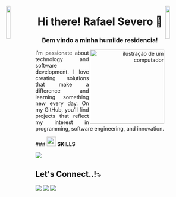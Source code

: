 <img align="left" src="https://user-images.githubusercontent.com/65187002/144930161-2f783401-8d27-4fdf-a2f7-cc0ba32f1f1f.gif" width="15%" style="display:inline;"><img align="right" src="https://user-images.githubusercontent.com/65187002/144930161-2f783401-8d27-4fdf-a2f7-cc0ba32f1f1f.gif" width="15%" style="display:inline;">


# <h1 align="center">Hi there! Rafael Severo 👋</h1>

<h3 align="center">Bem vindo a minha humilde residencia!</h3>

<div align="right">
<img src="https://raw.githubusercontent.com/MicaelliMedeiros/micaellimedeiros/master/image/computer-illustration.png" alt="ilustração de um computador" min-width="200px" max-width="300px" width="200px" align="right">
</div>
<p style="text-align: justify" align="left"> 
I’m passionate about technology and software development. I love creating solutions that make a difference and learning something new every day. On my GitHub, you’ll find projects that reflect my interest in programming, software engineering, and innovation.
</p>
### <img src="https://media2.giphy.com/media/QssGEmpkyEOhBCb7e1/giphy.gif?cid=ecf05e47a0n3gi1bfqntqmob8g9aid1oyj2wr3ds3mg700bl&rid=giphy.gif" width ="25"><b>  SKILLS</b>
<br>
<p>
  <a href="https://skillicons.dev">
    <img src="https://skillicons.dev/icons?i=cpp,css,discord,github,html,java,linux,mysql,py,vscode =14" />
  </a>
</p>


## Let's Connect..!⤵️

<div>
<a href="https://instagram.com/rafaeumesmu" target="_blank"><img loading="lazy" src="https://img.shields.io/badge/-Instagram-%23E4405F?style=for-the-badge&logo=instagram&logoColor=white" target="_blank"></a>
<a href = "mailto:umseverorafael@gmail.com"><img loading="lazy" src="https://img.shields.io/badge/Gmail-D14836?style=for-the-badge&logo=gmail&logoColor=white" target="_blank"></a>
<a href="https://www.linkedin.com/in/Rafaeumesmo" target="_blank"><img loading="lazy" src="https://img.shields.io/badge/-LinkedIn-%230077B5?style=for-the-badge&logo=linkedin&logoColor=white" target="_blank"></a>   
</div>





        

